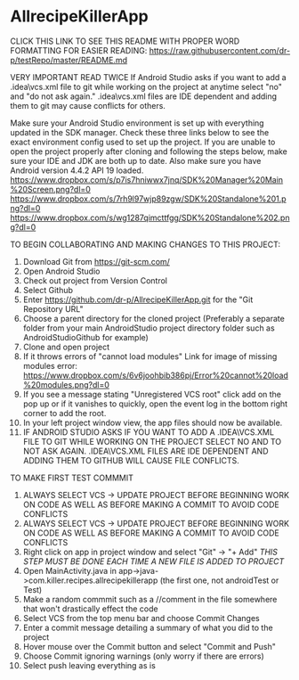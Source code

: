 # AllrecipeKillerApp

CLICK THIS LINK TO SEE THIS README WITH PROPER WORD FORMATTING FOR EASIER READING:
https://raw.githubusercontent.com/dr-p/testRepo/master/README.md


VERY IMPORTANT READ TWICE
If Android Studio asks if you want to add a .idea\vcs.xml file to git while working on the project at anytime
select "no" and "do not ask again." .idea\vcs.xml files are IDE dependent and adding them to git may cause conflicts for others.


Make sure your Android Studio environment is set up with everything updated in the SDK manager. Check these three links
below to see the exact environment config used to set up the project. If you are unable to open the project properly after cloning and following the steps below, make sure your IDE and JDK are both up to date. Also make sure you have Android version 4.4.2 API 19 loaded.
https://www.dropbox.com/s/p7is7hniwwx7jnq/SDK%20Manager%20Main%20Screen.png?dl=0
https://www.dropbox.com/s/7rh9l97wjp89zgw/SDK%20Standalone%201.png?dl=0
https://www.dropbox.com/s/wg1287qimcttfgg/SDK%20Standalone%202.png?dl=0

TO BEGIN COLLABORATING AND MAKING CHANGES TO THIS PROJECT:
1. Download Git from https://git-scm.com/
2. Open Android Studio
3. Check out project from Version Control
4. Select Github
5. Enter https://github.com/dr-p/AllrecipeKillerApp.git for the "Git Repository URL"
6. Choose a parent directory for the cloned project (Preferably a separate folder from your main AndroidStudio project
directory folder such as AndroidStudioGithub for example)
7. Clone and open project
8. If it throws errors of "cannot load modules" Link for image of missing modules error:  https://www.dropbox.com/s/6v6joohbib386pj/Error%20cannot%20load%20modules.png?dl=0
9. If you see a message stating "Unregistered VCS root" click add on the pop up or if it vanishes to quickly, open the event
   log in the bottom right corner to add the root.
10. In your left project window view, the app files should now be available.
11. IF ANDROID STUDIO ASKS IF YOU WANT TO ADD A .IDEA\VCS.XML FILE TO GIT WHILE WORKING ON THE PROJECT
SELECT NO AND TO NOT ASK AGAIN. .IDEA\VCS.XML FILES ARE IDE DEPENDENT AND ADDING THEM TO GITHUB WILL CAUSE FILE CONFLICTS.

TO MAKE FIRST TEST COMMMIT
1. ALWAYS SELECT VCS -> UPDATE PROJECT BEFORE BEGINNING WORK ON CODE AS WELL AS BEFORE MAKING A COMMIT TO AVOID CODE CONFLICTS
2. ALWAYS SELECT VCS -> UPDATE PROJECT BEFORE BEGINNING WORK ON CODE AS WELL AS BEFORE MAKING A COMMIT TO AVOID CODE CONFLICTS
3. Right click on app in project window and select "Git" -> "+ Add" *THIS STEP MUST BE DONE EACH TIME A NEW FILE IS ADDED TO PROJECT*
4. Open MainActivity.java in app->java->com.killer.recipes.allrecipekillerapp (the first one, not androidTest or Test)
5. Make a random commmit such as a //comment in the file somewhere that won't drastically effect the code
6. Select VCS from the top menu bar and choose Commit Changes
7. Enter a commit message detailing a summary of what you did to the project
8. Hover mouse over the Commit button and select "Commit and Push"
9. Choose Commit ignoring warnings (only worry if there are errors)
10. Select push leaving everything as is
